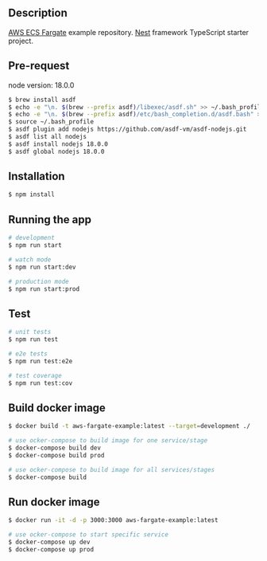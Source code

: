 ## Description

[AWS ECS Fargate](https://github.com/nestjs/nest) example repository.
[Nest](https://github.com/nestjs/nest) framework TypeScript starter project.

## Pre-request

node version: 18.0.0

```bash
$ brew install asdf
$ echo -e "\n. $(brew --prefix asdf)/libexec/asdf.sh" >> ~/.bash_profile
$ echo -e "\n. $(brew --prefix asdf)/etc/bash_completion.d/asdf.bash" >> ~/.bash_profile
$ source ~/.bash_profile
$ asdf plugin add nodejs https://github.com/asdf-vm/asdf-nodejs.git
$ asdf list all nodejs
$ asdf install nodejs 18.0.0
$ asdf global nodejs 18.0.0
```

## Installation

```bash
$ npm install
```

## Running the app

```bash
# development
$ npm run start

# watch mode
$ npm run start:dev

# production mode
$ npm run start:prod
```

## Test

```bash
# unit tests
$ npm run test

# e2e tests
$ npm run test:e2e

# test coverage
$ npm run test:cov
```

## Build docker image

```bash
$ docker build -t aws-fargate-example:latest --target=development ./

# use ocker-compose to build image for one service/stage
$ docker-compose build dev
$ docker-compose build prod

# use ocker-compose to build image for all services/stages
$ docker-compose build
```

## Run docker image

```bash
$ docker run -it -d -p 3000:3000 aws-fargate-example:latest

# use ocker-compose to start specific service
$ docker-compose up dev
$ docker-compose up prod
```
